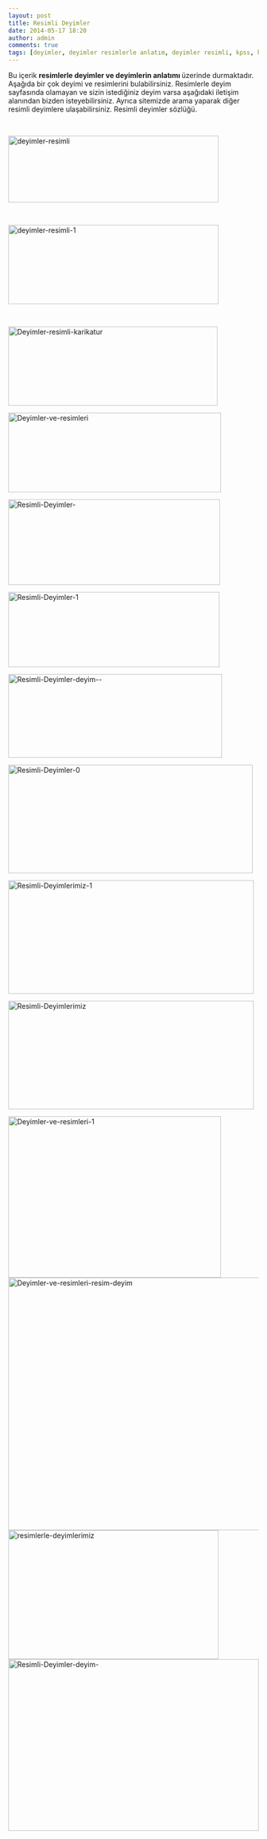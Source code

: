 ```yaml
---
layout: post
title: Resimli Deyimler
date: 2014-05-17 18:20
author: admin
comments: true
tags: [deyimler, deyimler resimlerle anlatım, deyimler resimli, kpss, kpss eğitim bilimleri, Multimedya, Galeri, resimlerle deyim, resimli, resimli deyimler ve atasözleri, resimli deyimlerimiz, Son Konular]
---
```

Bu içerik <strong>resimlerle deyimler ve deyimlerin anlatımı </strong>üzerinde durmaktadır. Aşağıda bir çok deyimi ve resimlerini bulabilirsiniz. Resimlerle deyim sayfasında olamayan ve sizin istediğiniz deyim varsa aşağıdaki iletişim alanından bizden isteyebilirsiniz. Ayrıca sitemizde arama yaparak diğer resimli deyimlere ulaşabilirsiniz. Resimli deyimler sözlüğü.

&nbsp;

<a href="http://egitimvaktim.com/resimli-deyimler-2/deyimler-resimli" rel="attachment wp-att-10260"><img class="alignnone size-full wp-image-10260" src="http://egitimvaktim.com/dosyalar/2014/05/deyimler-resimli.png" alt="deyimler-resimli" width="423" height="134" /></a>

&nbsp;

<a href="http://egitimvaktim.com/resimli-deyimler-2/deyimler-resimli-1" rel="attachment wp-att-10276"><img class="alignnone size-full wp-image-10276" src="http://egitimvaktim.com/dosyalar/2014/05/deyimler-resimli-1.png" alt="deyimler-resimli-1" width="423" height="159" /></a>

&nbsp;

<a href="http://egitimvaktim.com/resimli-deyimler-2/deyimler-resimli-karikatur" rel="attachment wp-att-10277"><img class="alignnone size-full wp-image-10277" src="http://egitimvaktim.com/dosyalar/2014/05/Deyimler-resimli-karikatur.png" alt="Deyimler-resimli-karikatur" width="421" height="159" /></a>

<a href="http://egitimvaktim.com/resimli-deyimler-2/deyimler-ve-resimleri" rel="attachment wp-att-10278"><img class="alignnone size-full wp-image-10278" src="http://egitimvaktim.com/dosyalar/2014/05/Deyimler-ve-resimleri.png" alt="Deyimler-ve-resimleri" width="428" height="160" /></a>

<a href="http://egitimvaktim.com/resimli-deyimler-2/resimli-deyimler-2" rel="attachment wp-att-10279"><img class="alignnone  wp-image-10279" src="http://egitimvaktim.com/dosyalar/2014/05/Resimli-Deyimler-.png" alt="Resimli-Deyimler-" width="426" height="172" /></a>

<a href="http://egitimvaktim.com/resimli-deyimler-2/resimli-deyimler-1" rel="attachment wp-att-10280"><img class="alignnone size-full wp-image-10280" src="http://egitimvaktim.com/dosyalar/2014/05/Resimli-Deyimler-1.png" alt="Resimli-Deyimler-1" width="425" height="151" /></a>

<a href="http://egitimvaktim.com/resimli-deyimler-2/resimli-deyimler-deyim" rel="attachment wp-att-10281"><img class="alignnone  wp-image-10281" src="http://egitimvaktim.com/dosyalar/2014/05/Resimli-Deyimler-deyim-1.png" alt="Resimli-Deyimler-deyim--" width="430" height="168" /></a>

<a href="http://egitimvaktim.com/resimli-deyimler-2/resimli-deyimler-0" rel="attachment wp-att-10282"><img class="alignnone size-full wp-image-10282" src="http://egitimvaktim.com/dosyalar/2014/05/Resimli-Deyimler-0.png" alt="Resimli-Deyimler-0" width="492" height="218" /></a>

<a href="http://egitimvaktim.com/resimli-deyimler-2/resimli-deyimlerimiz-1" rel="attachment wp-att-10283"><img class="alignnone size-full wp-image-10283" src="http://egitimvaktim.com/dosyalar/2014/05/Resimli-Deyimlerimiz-1.png" alt="Resimli-Deyimlerimiz-1" width="494" height="228" /></a>

<a href="http://egitimvaktim.com/resimli-deyimler-2/resimli-deyimlerimiz" rel="attachment wp-att-10284"><img class="alignnone size-full wp-image-10284" src="http://egitimvaktim.com/dosyalar/2014/05/Resimli-Deyimlerimiz.png" alt="Resimli-Deyimlerimiz" width="494" height="218" /></a>

<a href="http://egitimvaktim.com/resimli-deyimler-2/deyimler-ve-resimleri-1" rel="attachment wp-att-10285"><img class="alignnone size-full wp-image-10285" src="http://egitimvaktim.com/dosyalar/2014/05/Deyimler-ve-resimleri-1.png" alt="Deyimler-ve-resimleri-1" width="428" height="324" /></a> <a href="http://egitimvaktim.com/resimli-deyimler-2/deyimler-ve-resimleri-resim-deyim" rel="attachment wp-att-10286"><img class="alignnone size-full wp-image-10286" src="http://egitimvaktim.com/dosyalar/2014/05/Deyimler-ve-resimleri-resim-deyim.png" alt="Deyimler-ve-resimleri-resim-deyim" width="510" height="507" /></a> <a href="http://egitimvaktim.com/resimli-deyimler-2/resimlerle-deyimlerimiz-2" rel="attachment wp-att-10287"><img class="alignnone size-full wp-image-10287" src="http://egitimvaktim.com/dosyalar/2014/05/resimlerle-deyimlerimiz.png" alt="resimlerle-deyimlerimiz" width="423" height="259" /></a> <a href="http://egitimvaktim.com/resimli-deyimler-2/resimli-deyimler-deyim-3" rel="attachment wp-att-10288"><img class="alignnone size-full wp-image-10288" src="http://egitimvaktim.com/dosyalar/2014/05/Resimli-Deyimler-deyim-2.png" alt="Resimli-Deyimler-deyim-" width="504" height="345" /></a>
